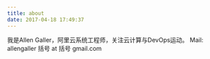 ```yaml
---
title: about
date: 2017-04-18 17:49:37
---
```


我是Allen Galler，阿里云系统工程师，关注云计算与DevOps运动。
Mail: allengaller 括号 at 括号 gmail.com
